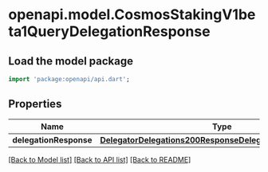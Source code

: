 # openapi.model.CosmosStakingV1beta1QueryDelegationResponse

## Load the model package
```dart
import 'package:openapi/api.dart';
```

## Properties
Name | Type | Description | Notes
------------ | ------------- | ------------- | -------------
**delegationResponse** | [**DelegatorDelegations200ResponseDelegationResponsesInner**](DelegatorDelegations200ResponseDelegationResponsesInner.md) |  | [optional] 

[[Back to Model list]](../README.md#documentation-for-models) [[Back to API list]](../README.md#documentation-for-api-endpoints) [[Back to README]](../README.md)



